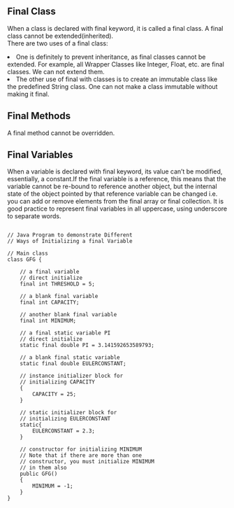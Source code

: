 ## Final Class
When a class is declared with final keyword, it is called a final class. A final class cannot be extended(inherited).  <br>
There are two uses of a final class: <br>
<li>One is definitely to prevent inheritance, as final classes cannot be extended. For example, all Wrapper Classes like Integer, Float, etc. are final classes. We can not extend them.</li>
<li>The other use of final with classes is to create an immutable class like the predefined String class. One can not make a class immutable without making it final.</li>

## Final Methods
A final method cannot be overridden. 

## Final Variables
When a variable is declared with final keyword, its value can’t be modified, essentially, a constant.If the final variable is a reference, this means that the variable cannot be re-bound to reference another object, but the internal state of the object pointed by that reference variable can be changed i.e. you can add or remove elements from the final array or final collection. It is good practice to represent final variables in all uppercase, using underscore to separate words.
<pre><code>
// Java Program to demonstrate Different
// Ways of Initializing a final Variable

// Main class
class GFG {

	// a final variable
	// direct initialize
	final int THRESHOLD = 5;
	
	// a blank final variable
	final int CAPACITY;
	
	// another blank final variable
	final int MINIMUM;
	
	// a final static variable PI
	// direct initialize
	static final double PI = 3.141592653589793;
	
	// a blank final static variable
	static final double EULERCONSTANT;
	
	// instance initializer block for
	// initializing CAPACITY
	{
		CAPACITY = 25;
	}
	
	// static initializer block for
	// initializing EULERCONSTANT
	static{
		EULERCONSTANT = 2.3;
	}
	
	// constructor for initializing MINIMUM
	// Note that if there are more than one
	// constructor, you must initialize MINIMUM
	// in them also
	public GFG()
	{
		MINIMUM = -1;
	}	
}
</code></pre>

